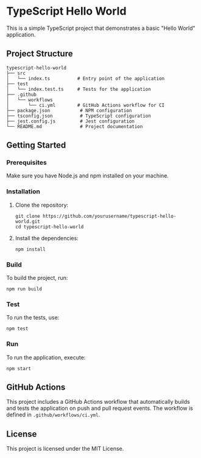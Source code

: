 # TypeScript Hello World

This is a simple TypeScript project that demonstrates a basic "Hello World" application. 

## Project Structure

```
typescript-hello-world
├── src
│   └── index.ts          # Entry point of the application
├── test
│   └── index.test.ts     # Tests for the application
├── .github
│   └── workflows
│       └── ci.yml        # GitHub Actions workflow for CI
├── package.json           # NPM configuration
├── tsconfig.json          # TypeScript configuration
├── jest.config.js         # Jest configuration
└── README.md              # Project documentation
```

## Getting Started

### Prerequisites

Make sure you have Node.js and npm installed on your machine.

### Installation

1. Clone the repository:
   ```
   git clone https://github.com/yourusername/typescript-hello-world.git
   cd typescript-hello-world
   ```

2. Install the dependencies:
   ```
   npm install
   ```

### Build

To build the project, run:
```
npm run build
```

### Test

To run the tests, use:
```
npm test
```

### Run

To run the application, execute:
```
npm start
```

## GitHub Actions

This project includes a GitHub Actions workflow that automatically builds and tests the application on push and pull request events. The workflow is defined in `.github/workflows/ci.yml`. 

## License

This project is licensed under the MIT License.